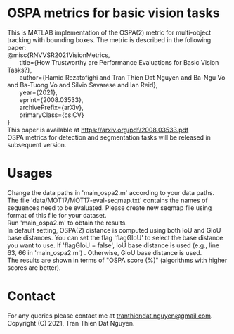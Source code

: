 # OSPA metrics for basic vision tasks
This is MATLAB implementation of the OSPA(2) metric for multi-object tracking with bounding boxes. The metric is described in the following paper: \
@misc{RNVVSR2021VisionMetrics, \
     &nbsp;&nbsp;&nbsp;&nbsp;&nbsp;&nbsp; title={How Trustworthy are Performance Evaluations for Basic Vision Tasks?}, \
     &nbsp;&nbsp;&nbsp;&nbsp;&nbsp;&nbsp; author={Hamid Rezatofighi and Tran Thien Dat Nguyen and Ba-Ngu Vo and Ba-Tuong Vo and Silvio Savarese and Ian Reid}, \
     &nbsp;&nbsp;&nbsp;&nbsp;&nbsp;&nbsp; year={2021}, \
     &nbsp;&nbsp;&nbsp;&nbsp;&nbsp;&nbsp; eprint={2008.03533}, \
     &nbsp;&nbsp;&nbsp;&nbsp;&nbsp;&nbsp; archivePrefix={arXiv}, \
     &nbsp;&nbsp;&nbsp;&nbsp;&nbsp;&nbsp; primaryClass={cs.CV} \
} \
This paper is available at https://arxiv.org/pdf/2008.03533.pdf \
OSPA metrics for detection and segmentation tasks will be released in subsequent version.
# Usages
Change the data paths in 'main_ospa2.m' according to your data paths. \
The file 'data/MOT17/MOT17-eval-seqmap.txt' contains the names of sequences need to be evaluated. Please create new seqmap file using format of this file for your dataset.  \
Run 'main_ospa2.m' to obtain the results. \
In default setting, OSPA(2) distance is computed using both IoU and GIoU base distances. You can set the flag 'flagGIoU' to select the base distance you want to use. If 'flagGIoU = false', IoU base distance is used (e.g., line 63, 66 in 'main_ospa2.m') . Otherwise, GIoU base distance is used. \
The results are shown in terms of  "OSPA score (%)" (algorithms with higher scores are better).
# Contact
For any queries please contact me at tranthiendat.nguyen@gmail.com.\
Copyright (C) 2021, Tran Thien Dat Nguyen.
